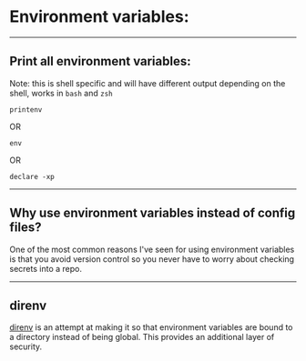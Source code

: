 # Environment variables:

---

## Print all environment variables:
Note: this is shell specific and will have different output depending on the shell, works in `bash` and `zsh`
```
printenv
```
OR
```
env
```
OR
```
declare -xp
```

---

## Why use environment variables instead of config files?
One of the most common reasons I've seen for using environment variables is that you avoid version control so you never have to worry about checking secrets into a repo.

---

## direnv
[direnv](https://github.com/direnv/direnv) is an attempt at making it so that environment variables are bound to a directory instead of being global. This provides an additional layer of security.
